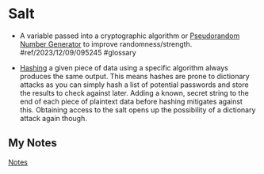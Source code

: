 # Salt
- A variable passed into a cryptographic algorithm or [Pseudorandom Number Generator](pseudo-random-number-generator.md) to improve randomness/strength. #ref/2023/12/09/095245 #glossary

- [Hashing](hashing.md) a given piece of data using a specific algorithm always produces the same output. This means hashes are prone to dictionary attacks as you can simply hash a list of potential passwords and store the results to check against later. Adding a known, secret string to the end of each piece of plaintext data before hashing mitigates against this. Obtaining access to the salt opens up the possibility of a dictionary attack again though.
## My Notes
[Notes](mynotes/salt-notes.md)
